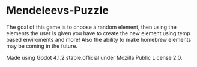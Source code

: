 # Mendeleevs-Puzzle

The goal of this game is to choose a random element, then using the elements the user is given you have to create the new element using temp based enviroments and more! Also the ability to make homebrew elements may be coming in the future.


Made using Godot 4.1.2.stable.official under Mozilla Public License 2.0.
